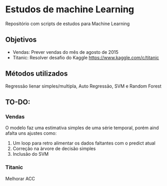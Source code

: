 
# Estudos de machine Learning

Repositório com scripts de estudos para Machine Learning

## Objetivos

- Vendas: Prever vendas do mês de agosto de 2015
- Titanic: Resolver desafio do Kaggle https://www.kaggle.com/c/titanic

## Métodos utilizados

Regressão lienar simples/multipla, Auto Regressão, SVM e Random Forest

## TO-DO:

###  Vendas

O modelo faz uma estimativa simples de uma série temporal, porém aind afalta uns ajustes como:

1) Um loop para retro alimentar os dados faltantes com o predict atual
2) Correção na àrvore de decisão simples
3) Inclusão do SVM

###  Titanic

Melhorar ACC